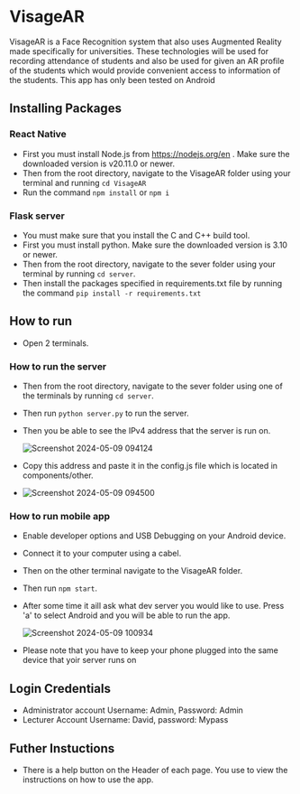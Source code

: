 # VisageAR

VisageAR is a Face Recognition system that also uses Augmented Reality made specifically for universities. These technologies will be used for recording attendance of students and also be used for given an AR profile of the students which would provide convenient access to information of the students.  This app has only been tested on Android

## Installing Packages

### React Native
- First you must install Node.js from https://nodejs.org/en . Make sure the downloaded version is v20.11.0 or newer.
- Then from the root directory, navigate to the VisageAR folder using your terminal and running `cd VisageAR`
- Run the command  `npm install` or `npm i`

### Flask server
- You must make sure that you install the C and C++ build tool.
- First you must install python. Make sure the downloaded version is 3.10 or newer.
- Then from the root directory, navigate to the sever folder using your terminal by running `cd server`.
- Then install the packages specified in requirements.txt file by running the command `pip install -r requirements.txt`
  
## How to run
- Open 2 terminals.
### How to run the server
- Then from the root directory, navigate to the sever folder using one of the terminals by running `cd server`.
- Then run `python server.py` to run the server.
- Then you be able to see the IPv4 address that the server is run on.
  
  ![Screenshot 2024-05-09 094124](https://github.com/thinal12/AR-Face-recognition-system--for-university/assets/114849355/c4b77289-557b-412e-8d9d-79d25385c8ce)

- Copy this address and paste it in the config.js file which is located in components/other.
- 
  ![Screenshot 2024-05-09 094500](https://github.com/thinal12/AR-Face-recognition-system--for-university/assets/114849355/b7b7b917-69b0-4340-963d-6e0fd840cd99)

### How to run mobile app
- Enable developer options and USB Debugging on your Android device.
- Connect it to your computer using a cabel.
- Then on the other terminal navigate to the VisageAR folder.
- Then run `npm start`.
- After some time it aill ask what dev server you would like to use. Press 'a' to select Android and you will be able to run the app.
  
  ![Screenshot 2024-05-09 100934](https://github.com/thinal12/AR-Face-recognition-system--for-university/assets/114849355/cf26039a-0216-4f8d-99de-1819335ee4b0)
  
- Please note that you have to keep your phone plugged into the same device that yoir server runs on

## Login Credentials
- Administrator account
  Username: Admin, 
  Password: Admin
- Lecturer Account
  Username: David, 
  password: Mypass
## Futher Instuctions
- There is a help button on the Header of each page. You use to view the instructions on how to use the app.
